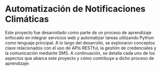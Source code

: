 # Automatización de Notificaciones Climáticas

Este proyecto fue desarrollado como parte de un proceso de aprendizaje enfocado en integrar servicios web y automatizar tareas utilizando Python como lenguaje principal. A lo largo del desarrollo, se exploraron conceptos clave relacionados con el uso de APIs RESTful, la gestión de credenciales y la comunicación mediante SMS. A continuación, se detalla cada uno de los aspectos que abarca este proyecto y cómo contribuye a dicho proceso de aprendizaje:

